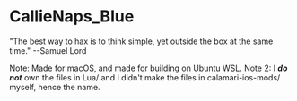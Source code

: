 # CallieNaps_Blue
"The best way to hax is to think simple, yet outside the box at the same time." --Samuel Lord

Note: Made for macOS, and made for building on Ubuntu WSL.
Note 2: I ***do not*** own the files in Lua/ and I didn't make the files in  calamari-ios-mods/ myself, hence the name.
